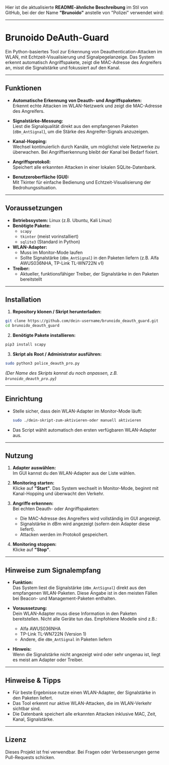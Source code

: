 Hier ist die aktualisierte **README-ähnliche Beschreibung** im Stil von GitHub, bei der der Name **"Brunoido"** anstelle von "Polizei" verwendet wird:

---

# Brunoido DeAuth-Guard

Ein Python-basiertes Tool zur Erkennung von Deauthentication-Attacken im WLAN, mit Echtzeit-Visualisierung und Signalpegelanzeige. Das System erkennt automatisch Angriffspakete, zeigt die MAC-Adresse des Angreifers an, misst die Signalstärke und fokussiert auf den Kanal.

---

## Funktionen

- **Automatische Erkennung von Deauth- und Angriffspaketen:**  
  Erkennt echte Attacken im WLAN-Netzwerk und zeigt die MAC-Adresse des Angreifers.

- **Signalstärke-Messung:**  
  Liest die Signalqualität direkt aus den empfangenen Paketen (`dBm_AntSignal`), um die Stärke des Angreifer-Signals anzuzeigen.

- **Kanal-Hopping:**  
  Wechsel kontinuierlich durch Kanäle, um möglichst viele Netzwerke zu überwachen. Bei Angriffserkennung bleibt der Kanal bei Bedarf fixiert.

- **Angriffsprotokoll:**  
  Speichert alle erkannten Attacken in einer lokalen SQLite-Datenbank.

- **Benutzeroberfläche (GUI):**  
  Mit Tkinter für einfache Bedienung und Echtzeit-Visualisierung der Bedrohungssituation.

---

## Voraussetzungen

- **Betriebssystem:** Linux (z.B. Ubuntu, Kali Linux)  
- **Benötigte Pakete:**  
  - `scapy`  
  - `tkinter` (meist vorinstalliert)  
  - `sqlite3` (Standard in Python)  
- **WLAN-Adapter:**  
  - Muss im Monitor-Mode laufen  
  - Sollte Signalstärke (`dBm_AntSignal`) in den Paketen liefern (z.B. Alfa AWUS036NHA, TP-Link TL-WN722N v1)  
- **Treiber:**  
  - Aktueller, funktionsfähiger Treiber, der Signalstärke in den Paketen bereitstellt

---

## Installation

1. **Repository klonen / Skript herunterladen:**

```bash
git clone https://github.com/dein-username/brunoido_deauth_guard.git
cd brunoido_deauth_guard
```

2. **Benötigte Pakete installieren:**  

```bash
pip3 install scapy
```

3. **Skript als Root / Administrator ausführen:**  

```bash
sudo python3 police_deauth_pro.py
```

*(Der Name des Skripts kannst du noch anpassen, z.B. `brunoido_deauth_pro.py`)*

---

## Einrichtung

- Stelle sicher, dass dein WLAN-Adapter im Monitor-Mode läuft:  
  ```bash
  sudo ./dein-skript-zum-aktivieren-oder manuell aktivieren
  ```
- Das Script wählt automatisch den ersten verfügbaren WLAN-Adapter aus.

---

## Nutzung

1. **Adapter auswählen:**  
   Im GUI kannst du den WLAN-Adapter aus der Liste wählen.

2. **Monitoring starten:**  
   Klicke auf **"Start"**. Das System wechselt in Monitor-Mode, beginnt mit Kanal-Hopping und überwacht den Verkehr.

3. **Angriffe erkennen:**  
   Bei echten Deauth- oder Angriffspaketen:
   - Die MAC-Adresse des Angreifers wird vollständig im GUI angezeigt.
   - Signalstärke in dBm wird angezeigt (sofern dein Adapter diese liefert).
   - Attacken werden im Protokoll gespeichert.

4. **Monitoring stoppen:**  
   Klicke auf **"Stop"**.

---

## Hinweise zum Signalempfang

- **Funktion:**  
  Das System liest die Signalstärke (`dBm_AntSignal`) direkt aus den empfangenen WLAN-Paketen. Diese Angabe ist in den meisten Fällen bei Beacon- und Management-Paketen enthalten.

- **Voraussetzung:**  
  Dein WLAN-Adapter muss diese Information in den Paketen bereitstellen. Nicht alle Geräte tun das. Empfohlene Modelle sind z.B.:

  - Alfa AWUS036NHA
  - TP-Link TL-WN722N (Version 1)
  - Andere, die `dBm_AntSignal` in Paketen liefern

- **Hinweis:**  
  Wenn die Signalstärke nicht angezeigt wird oder sehr ungenau ist, liegt es meist am Adapter oder Treiber.

---

## Hinweise & Tipps

- Für beste Ergebnisse nutze einen WLAN-Adapter, der Signalstärke in den Paketen liefert.
- Das Tool erkennt nur aktive WLAN-Attacken, die im WLAN-Verkehr sichtbar sind.
- Die Datenbank speichert alle erkannten Attacken inklusive MAC, Zeit, Kanal, Signalstärke.

---

## Lizenz

Dieses Projekt ist frei verwendbar. Bei Fragen oder Verbesserungen gerne Pull-Requests schicken.
